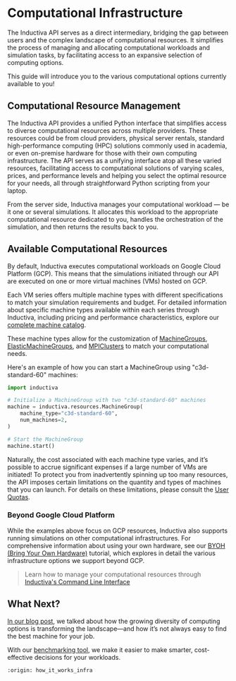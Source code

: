 # Computational Infrastructure

The Inductiva API serves as a direct intermediary, bridging the gap between users 
and the complex landscape of computational resources. It simplifies the process 
of managing and allocating computational workloads and simulation tasks, by 
facilitating access to an expansive selection of computing options.

This guide will introduce you to the various computational options currently available to you!

## Computational Resource Management

The Inductiva API provides a unified Python interface that simplifies access to diverse computational resources across multiple providers. These resources could be from cloud providers, physical server rentals, standard high-performance computing (HPC) solutions commonly used in academia, or even on-premise hardware for those with their own computing infrastructure. The API serves as a unifying interface atop all these varied resources, facilitating access to computational solutions of varying scales, prices, and 
performance levels and helping you select the optimal resource for your needs, 
all through straightforward Python scripting from your laptop.

From the server side, Inductiva manages your computational workload — be it one 
or several simulations. It allocates this workload to the appropriate computational 
resource dedicated to you, handles the orchestration of the simulation, and then 
returns the results back to you.

## Available Computational Resources

By default, Inductiva executes computational workloads on Google Cloud Platform (GCP). This means that the simulations initiated through our API are executed on one or more virtual machines (VMs) hosted on GCP.

Each VM series offers multiple machine types with different specifications to match your simulation requirements and budget. For detailed information about specific machine types available within each series through Inductiva, including pricing and performance characteristics, explore our [complete machine catalog](https://inductiva.ai/machines).

These machine types allow for the customization of
[MachineGroups](computational_resources/machinegroup_class.md),
[ElasticMachineGroups](computational_resources/elasticgroup_class.md),
and [MPIClusters](computational_resources/mpicluster_class.md)
to match your computational needs.

Here's an example of how you can start a MachineGroup using "c3d-standard-60" machines:

```python
import inductiva

# Initialize a MachineGroup with two "c3d-standard-60" machines
machine = inductiva.resources.MachineGroup(
    machine_type="c3d-standard-60",
    num_machines=2,
)

# Start the MachineGroup
machine.start()
```
Naturally, the cost associated with each machine type varies, and it’s possible 
to accrue significant expenses if a large number of VMs are initiated! To protect 
you from inadvertently spinning up too many resources, the API imposes certain 
limitations on the quantity and types of machines that you can launch. For details 
on these limitations, please consult the
[User Quotas](../basics/quotas.md).

### Beyond Google Cloud Platform

While the examples above focus on GCP resources, Inductiva also supports running simulations on other computational infrastructures. For comprehensive information about using your own hardware, see our [BYOH (Bring Your Own Hardware)](https://inductiva.ai/guides/expand/use-local-task-runner/index) tutorial, which explores in detail the various infrastructure options we support beyond GCP.


> Learn how to manage your computational resources through [Inductiva's Command Line Interface](https://inductiva.ai/guides/api-functions/cli/resources)

## What Next? 

[In our blog post](https://inductiva.ai/blog/article/allocating-computational-resources-in-a-diverse-chip-ecosystem), 
we talked about how the growing diversity of computing options 
is transforming the landscape—and how it’s not always easy to find the best machine 
for your job.

With our [benchmarking tool](https://inductiva.ai/guides/scale-up/benchmark/index), we make it easier to make smarter, cost-effective decisions for your workloads.

```{banner_small}
:origin: how_it_works_infra
```